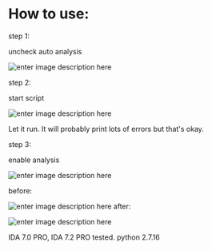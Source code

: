 # How to use:
step 1:

uncheck auto analysis

![enter image description here](https://i.imgur.com/BUT20wB.png)

step 2:

start script

![enter image description here](https://i.imgur.com/U4SoP13.png)

Let it run. It will probably print lots of errors but that's okay.

step 3:

enable analysis

![enter image description here](https://i.imgur.com/mwHlP75.png)

before:

![enter image description here](https://i.imgur.com/UEdJA4Q.png)
after:

![enter image description here](https://i.imgur.com/AFqMeux.png)

IDA 7.0 PRO, IDA 7.2 PRO tested.
python 2.7.16

